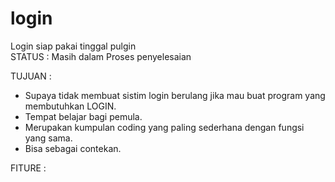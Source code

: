 # login <br>
Login siap pakai tinggal pulgin <br>
STATUS : Masih dalam Proses penyelesaian

TUJUAN : 
- Supaya tidak membuat sistim login berulang jika mau buat program yang membutuhkan LOGIN.
- Tempat belajar bagi pemula.
- Merupakan kumpulan coding yang paling sederhana dengan fungsi yang sama.
- Bisa sebagai contekan. 

FITURE :
